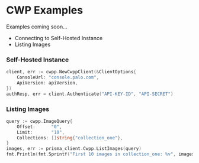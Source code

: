 # CWP Examples
Examples coming soon...
* Connecting to Self-Hosted Instance
* Listing Images

### Self-Hosted Instance 
```go
client, err := cwpp.NewCwppClient(&ClientOptions{
    ConsoleUrl: "console.palo.com",
    ApiVersion: apiVersion,
})
authResp, err = client.Authenticate("API-KEY-ID", "API-SECRET")
```
### Listing Images
```go
query := cwpp.ImageQuery{
    Offset:      "0",
    Limit:       "10",
    Collections: []string{"collection_one"},
}
images, err := prisma_client.Cwpp.ListImages(query)
fmt.Println(fmt.Sprintf("First 10 images in collection_one: %v", images))
```
